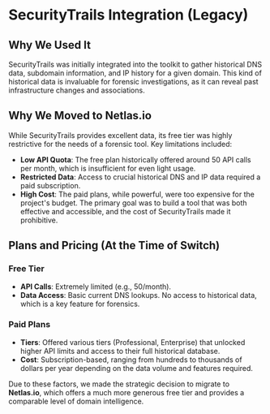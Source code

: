 # SecurityTrails Integration (Legacy)

## Why We Used It

SecurityTrails was initially integrated into the toolkit to gather historical DNS data, subdomain information, and IP history for a given domain. This kind of historical data is invaluable for forensic investigations, as it can reveal past infrastructure changes and associations.

## Why We Moved to Netlas.io

While SecurityTrails provides excellent data, its free tier was highly restrictive for the needs of a forensic tool. Key limitations included:

- **Low API Quota**: The free plan historically offered around 50 API calls per month, which is insufficient for even light usage.
- **Restricted Data**: Access to crucial historical DNS and IP data required a paid subscription.
- **High Cost**: The paid plans, while powerful, were too expensive for the project's budget. The primary goal was to build a tool that was both effective and accessible, and the cost of SecurityTrails made it prohibitive.

## Plans and Pricing (At the Time of Switch)

### Free Tier

- **API Calls**: Extremely limited (e.g., 50/month).
- **Data Access**: Basic current DNS lookups. No access to historical data, which is a key feature for forensics.

### Paid Plans

- **Tiers**: Offered various tiers (Professional, Enterprise) that unlocked higher API limits and access to their full historical database.
- **Cost**: Subscription-based, ranging from hundreds to thousands of dollars per year depending on the data volume and features required.

Due to these factors, we made the strategic decision to migrate to **Netlas.io**, which offers a much more generous free tier and provides a comparable level of domain intelligence.
